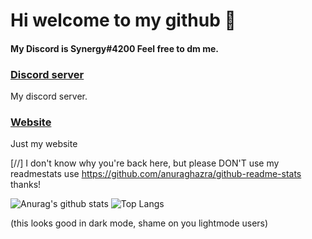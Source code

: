 # Hi welcome to my github :wave:
#### My Discord is Synergy#4200 Feel free to dm me.
### [Discord server](https://discord.gg/dCcBFwQStT)
My discord server.
### [Website](https://synergydev.xyz)
Just my website

[//] I don't know why you're back here, but please DON'T use my readmestats use https://github.com/anuraghazra/github-readme-stats thanks!

![Anurag's github stats](https://readmestats.tk/api?username=SynergyBest&count_private=true&show_icons=true&title_color=fff&icon_color=f9f9f9&text_color=9f9f9f&bg_color=0D1117)
![Top Langs](https://readmestats.tk/api/top-langs/?username=SynergyBest&langs_count=3&count_private=true&title_color=fff&icon_color=f9f9f9&text_color=9f9f9f&bg_color=0D1117)

(this looks good in dark mode, shame on you lightmode users)
